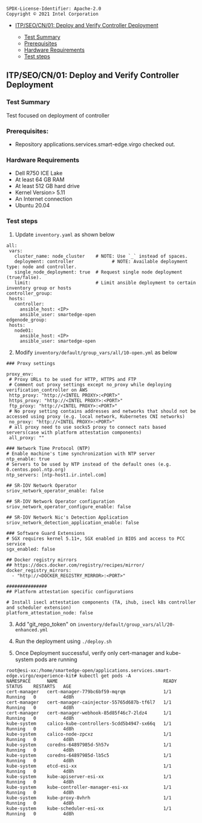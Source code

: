 ```text
SPDX-License-Identifier: Apache-2.0
Copyright © 2021 Intel Corporation
```

- [ITP/SEO/CN/01: Deploy and Verify Controller Deployment](#itpsecpa01-Deploy-and-Verify-Controller-Deployment)

  - [Test Summary](#test-summary)
  - [Prerequisites](#prerequisites)
  - [Hardware Requirements](#hardware-requirements)
  - [Test steps](#test-steps)

  
 
 ## ITP/SEO/CN/01: Deploy and Verify Controller Deployment
 
 ### Test Summary
 
Test focused on deployment of controller

### Prerequisites:

- Repository applications.services.smart-edge.virgo checked out.

### Hardware Requirements

- Dell R750 ICE Lake
- At least 64 GB RAM
- At least 512 GB hard drive
- Kernel Version> 5.11
- An Internet connection
- Ubuntu 20.04


### Test steps

1. Update ```inventory.yaml``` as shown below

 ```shell
all:
  vars:
    cluster_name: node_cluster    # NOTE: Use `_` instead of spaces.
    deployment: controller              # NOTE: Available deployment type: node and controller.
    single_node_deployment: true  # Request single node deployment (true/false).
    limit:                        # Limit ansible deployment to certain inventory group or hosts
controller_group:
  hosts:
    controller:
      ansible_host: <IP>
      ansible_user: smartedge-open
edgenode_group:
  hosts:
    node01:
      ansible_host: <IP>
      ansible_user: smartedge-open
 ```     
 
2. Modify ```inventory/default/group_vars/all/10-open.yml``` as below

  
 ```shell
### Proxy settings

proxy_env:
  # Proxy URLs to be used for HTTP, HTTPS and FTP
  # Comment out proxy settings except no_proxy while deploying verification_controller on AWS
  http_proxy: "http://<INTEL PROXY>:<PORT>"
  https_proxy: "http://<INTEL PROXY>:<PORT>"
  ftp_proxy: "http://<INTEL PROXY>:<PORT>"
  # No proxy setting contains addresses and networks that should not be accessed using proxy (e.g. local network, Kubernetes CNI networks)
  no_proxy: "http://<INTEL PROXY>:<PORT>"
  # all proxy need to use socks5 proxy to connect nats based servers(case with platform attestation components)
  all_proxy: ""
  
### Network Time Protocol (NTP)
# Enable machine's time synchronization with NTP server
ntp_enable: true
# Servers to be used by NTP instead of the default ones (e.g. 0.centos.pool.ntp.org)
ntp_servers: [ntp-host1.ir.intel.com]

## SR-IOV Network Operator
sriov_network_operator_enable: false

## SR-IOV Network Operator configuration
sriov_network_operator_configure_enable: false

## SR-IOV Network Nic's Detection Application
sriov_network_detection_application_enable: false

### Software Guard Extensions
# SGX requires kernel 5.11+, SGX enabled in BIOS and access to PCC service
sgx_enabled: false

## Docker registry mirrors
## https://docs.docker.com/registry/recipes/mirror/
docker_registry_mirrors:
   - "http://<DOCKER_REGISTRY_MIRROR>:<PORT>"

###############
## Platform attestation specific configurations

# Install isecl attestation components (TA, ihub, isecl k8s controller and scheduler extension)
platform_attestation_node: false
```

3. Add "git_repo_token" on ```inventory/default/group_vars/all/20-enhanced.yml```

4. Run the deployment using ```./deploy.sh ```

5. Once Deployment successful, verify only cert-manager and kube-system pods are running 

```shell
root@esi-xx:/home/smartedge-open/applications.services.smart-edge.virgo/experience-kit# kubectl get pods -A
NAMESPACE      NAME                                       READY   STATUS    RESTARTS   AGE
cert-manager   cert-manager-779bc6bf59-mqrqm              1/1     Running   0          4d8h
cert-manager   cert-manager-cainjector-55765d687b-tf6l7   1/1     Running   0          4d8h
cert-manager   cert-manager-webhook-85d85f46c7-2ldz4      1/1     Running   0          4d8h
kube-system    calico-kube-controllers-5cdd5b4947-sx66q   1/1     Running   0          4d8h
kube-system    calico-node-zpcxz                          1/1     Running   0          4d8h
kube-system    coredns-64897985d-5h57v                    1/1     Running   0          4d8h
kube-system    coredns-64897985d-lb5c5                    1/1     Running   0          4d8h
kube-system    etcd-esi-xx                                1/1     Running   0          4d8h
kube-system    kube-apiserver-esi-xx                      1/1     Running   0          4d8h
kube-system    kube-controller-manager-esi-xx             1/1     Running   0          4d8h
kube-system    kube-proxy-8vhrh                           1/1     Running   0          4d8h
kube-system    kube-scheduler-esi-xx                      1/1     Running   0          4d8h
```
